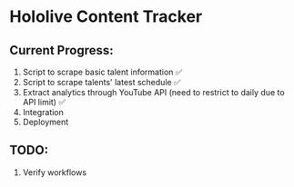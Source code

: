 # Hololive Content Tracker

## Current Progress:
1. Script to scrape basic talent information ✅
2. Script to scrape talents' latest schedule ✅
3. Extract analytics through YouTube API (need to restrict to daily due to API limit) ✅ 
4. Integration
5. Deployment 

## TODO:
1. Verify workflows
